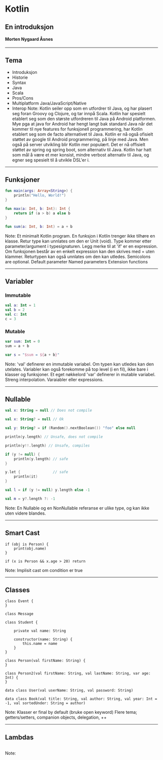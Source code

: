 # Kotlin
## En introduksjon
#### Morten Nygaard Åsnes

---
## Tema

- Introduksjon
- Historie
- Syntax
- Java
- Scala
- Pros/Cons
- Multiplatform Java/JavaScript/Native
- Interop
Note:
Kotlin seiler opp som en utfordrer til Java, og har plasert seg foran Groovy og Clojure, og tar innpå Scala.
Kotlin har spesielt etablert seg som den største utfordreren til Java på Android platformen. Mye pga at java 
for Android har hengt langt bak standard Java når det kommer til nye features for funksjonell programmering, har Kotlin etablert seg som de facto alternativet 
til Java. Kotlin er nå også ofisielt støttet av google til Android programmering, på linje med Java.
Men også på server utvikling blir Kotlin mer populært. Det er nå offisielt støttet av spring og spring boot, som alternativ til
Java. Kotlin har hatt som mål å være et mer konsist, mindre verbost alternativ til Java, og egner seg spesielt
til å utvikle DSL'er i.



---
## Funksjoner
```kotlin
fun main(args: Array<String>) {
    println("Hello, World!")
}

fun max(a: Int, b: Int): Int {
    return if (a > b) a else b
}

fun sum(a: Int, b: Int) = a + b
```
Note:
Et minimalt Kotlin program. En funksjon i Kotlin trenger ikke 
tilhøre en klasse. Retur type kan unnlates om den er Unit (void). 
Type kommer etter parameter/argument i typesignaturen.
Legg merke til at 'if' er en expression.
Om funksjonen består av en enkelt expression kan den skrives med = uten klammer.
Returtypen kan også unnlates om den kan utledes. Semicolons are optional.
Default parameter
Named parameters
Extension functions


---
## Variabler
### Immutable
```kotlin
val a: Int = 1 
val b = 2
val c: Int  
c = 3
```
### Mutable
```kotlin
var sum: Int = 0 
sum = a + b

var s = "$sum = ${a + b}"
```
Note:
'val' definerer en immutable variabel. Om typen kan utledes kan den utelates.
Variabler kan også forekomme på top level (i en fil), ikke bare i klasser og funksjoner.
Et eget nøkkelord 'var' definerer in mutable variabel.
Streng interpolation. Varaiabler eller expressions.



---
## Nullable
```kotlin
val x: String = null // Does not compile

val x: String? = null // Ok

val y: String? = if (Random().nextBoolean()) "foo" else null

println(y.length) // Unsafe, does not compile

println(y!!.length) // Unsafe, compiles

if (y != null) {
    println(y.length) // safe
}

y.let {               // safe
    println(it)
}

val l = if (y != null) y.length else -1

val m = y?.length ?: -1
```
Note: En Nullable og en NonNullable referanse er ulike type, og kan ikke uten videre blandes.



---
## Smart Cast
```
if (obj is Person) {
    print(obj.name)
}

if (x is Person && x.age > 20) return
```
Note: Implisit cast om condition er true



---
## Classes
```
class Event {
}

class Message

class Student {

    private val name: String

    constructor(name: String) {
        this.name = name
    }
}

class Person(val firstName: String) {
}

class Person2(val firstName: String, val lastName: String, var age: Int) {
}

data class User(val userName: String, val password: String)

data class Book(val title: String, val author: String, val year: Int = -1, val sortedUnder: String = author)
```
Note: Klasser er final by default (bruke open keyword)
Flere tema; getters/setters, companion objects, delegation, ++



---
## Lambdas
```

```
Note:
